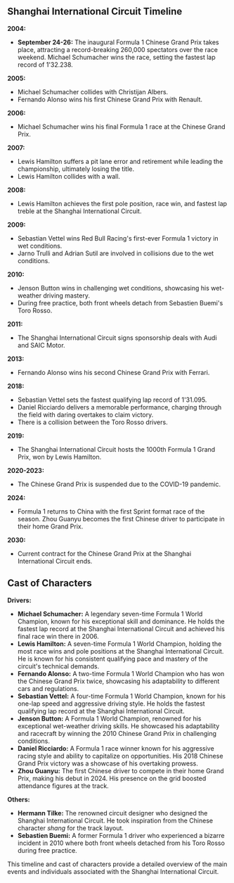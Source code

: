 ## **Shanghai International Circuit Timeline**

**2004:**

* **September 24-26:** The inaugural Formula 1 Chinese Grand Prix takes place, attracting a record-breaking 260,000 spectators over the race weekend. Michael Schumacher wins the race, setting the fastest lap record of 1'32.238.

**2005:**

* Michael Schumacher collides with Christijan Albers.  
* Fernando Alonso wins his first Chinese Grand Prix with Renault.

**2006:**

* Michael Schumacher wins his final Formula 1 race at the Chinese Grand Prix.

**2007:**

* Lewis Hamilton suffers a pit lane error and retirement while leading the championship, ultimately losing the title.  
* Lewis Hamilton collides with a wall.

**2008:**

* Lewis Hamilton achieves the first pole position, race win, and fastest lap treble at the Shanghai International Circuit.

**2009:**

* Sebastian Vettel wins Red Bull Racing's first-ever Formula 1 victory in wet conditions.  
* Jarno Trulli and Adrian Sutil are involved in collisions due to the wet conditions.

**2010:**

* Jenson Button wins in challenging wet conditions, showcasing his wet-weather driving mastery.  
* During free practice, both front wheels detach from Sebastien Buemi's Toro Rosso.

**2011:**

* The Shanghai International Circuit signs sponsorship deals with Audi and SAIC Motor.

**2013:**

* Fernando Alonso wins his second Chinese Grand Prix with Ferrari.

**2018:**

* Sebastian Vettel sets the fastest qualifying lap record of 1'31.095.  
* Daniel Ricciardo delivers a memorable performance, charging through the field with daring overtakes to claim victory.  
* There is a collision between the Toro Rosso drivers.

**2019:**

* The Shanghai International Circuit hosts the 1000th Formula 1 Grand Prix, won by Lewis Hamilton.

**2020-2023:**

* The Chinese Grand Prix is suspended due to the COVID-19 pandemic.

**2024:**

* Formula 1 returns to China with the first Sprint format race of the season. Zhou Guanyu becomes the first Chinese driver to participate in their home Grand Prix.

**2030:**

* Current contract for the Chinese Grand Prix at the Shanghai International Circuit ends.

## **Cast of Characters**

**Drivers:**

* **Michael Schumacher:** A legendary seven-time Formula 1 World Champion, known for his exceptional skill and dominance. He holds the fastest lap record at the Shanghai International Circuit and achieved his final race win there in 2006\.  
* **Lewis Hamilton:** A seven-time Formula 1 World Champion, holding the most race wins and pole positions at the Shanghai International Circuit. He is known for his consistent qualifying pace and mastery of the circuit's technical demands.  
* **Fernando Alonso:** A two-time Formula 1 World Champion who has won the Chinese Grand Prix twice, showcasing his adaptability to different cars and regulations.  
* **Sebastian Vettel:** A four-time Formula 1 World Champion, known for his one-lap speed and aggressive driving style. He holds the fastest qualifying lap record at the Shanghai International Circuit.  
* **Jenson Button:** A Formula 1 World Champion, renowned for his exceptional wet-weather driving skills. He showcased his adaptability and racecraft by winning the 2010 Chinese Grand Prix in challenging conditions.  
* **Daniel Ricciardo:** A Formula 1 race winner known for his aggressive racing style and ability to capitalize on opportunities. His 2018 Chinese Grand Prix victory was a showcase of his overtaking prowess.  
* **Zhou Guanyu:** The first Chinese driver to compete in their home Grand Prix, making his debut in 2024\. His presence on the grid boosted attendance figures at the track.

**Others:**

* **Hermann Tilke:** The renowned circuit designer who designed the Shanghai International Circuit. He took inspiration from the Chinese character *shang* for the track layout.  
* **Sebastien Buemi:** A former Formula 1 driver who experienced a bizarre incident in 2010 where both front wheels detached from his Toro Rosso during free practice.

This timeline and cast of characters provide a detailed overview of the main events and individuals associated with the Shanghai International Circuit.  
